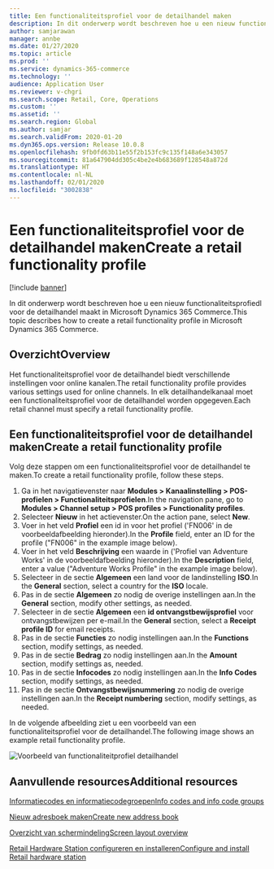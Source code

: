 ```yaml
---
title: Een functionaliteitsprofiel voor de detailhandel maken
description: In dit onderwerp wordt beschreven hoe u een nieuw functionaliteitsprofiedl voor de detailhandel maakt in Microsoft Dynamics 365 Commerce.
author: samjarawan
manager: annbe
ms.date: 01/27/2020
ms.topic: article
ms.prod: ''
ms.service: dynamics-365-commerce
ms.technology: ''
audience: Application User
ms.reviewer: v-chgri
ms.search.scope: Retail, Core, Operations
ms.custom: ''
ms.assetid: ''
ms.search.region: Global
ms.author: samjar
ms.search.validFrom: 2020-01-20
ms.dyn365.ops.version: Release 10.0.8
ms.openlocfilehash: 9fb0fd63b11e55f2b153fc9c135f148a6e343057
ms.sourcegitcommit: 81a647904dd305c4be2e4b683689f128548a872d
ms.translationtype: HT
ms.contentlocale: nl-NL
ms.lasthandoff: 02/01/2020
ms.locfileid: "3002838"
---
```

# <a name="create-a-retail-functionality-profile"></a><span data-ttu-id="f85b0-103">Een functionaliteitsprofiel voor de detailhandel maken</span><span class="sxs-lookup"><span data-stu-id="f85b0-103">Create a retail functionality profile</span></span>


[!include [banner](includes/banner.md)]

<span data-ttu-id="f85b0-104">In dit onderwerp wordt beschreven hoe u een nieuw functionaliteitsprofiedl voor de detailhandel maakt in Microsoft Dynamics 365 Commerce.</span><span class="sxs-lookup"><span data-stu-id="f85b0-104">This topic describes how to create a retail functionality profile in Microsoft Dynamics 365 Commerce.</span></span>

## <a name="overview"></a><span data-ttu-id="f85b0-105">Overzicht</span><span class="sxs-lookup"><span data-stu-id="f85b0-105">Overview</span></span>

<span data-ttu-id="f85b0-106">Het functionaliteitsprofiel voor de detailhandel biedt verschillende instellingen voor online kanalen.</span><span class="sxs-lookup"><span data-stu-id="f85b0-106">The retail functionality profile provides various settings used for online channels.</span></span> <span data-ttu-id="f85b0-107">In elk detailhandelkanaal moet een functionaliteitsprofiel voor de detailhandel worden opgegeven.</span><span class="sxs-lookup"><span data-stu-id="f85b0-107">Each retail channel must specify a retail functionality profile.</span></span>

## <a name="create-a-retail-functionality-profile"></a><span data-ttu-id="f85b0-108">Een functionaliteitsprofiel voor de detailhandel maken</span><span class="sxs-lookup"><span data-stu-id="f85b0-108">Create a retail functionality profile</span></span>

<span data-ttu-id="f85b0-109">Volg deze stappen om een functionaliteitsprofiel voor de detailhandel te maken.</span><span class="sxs-lookup"><span data-stu-id="f85b0-109">To create a retail functionality profile, follow these steps.</span></span>

1. <span data-ttu-id="f85b0-110">Ga in het navigatievenster naar **Modules \> Kanaalinstelling \> POS-profielen \> Functionaliteitsprofielen**.</span><span class="sxs-lookup"><span data-stu-id="f85b0-110">In the navigation pane, go to **Modules \> Channel setup \> POS profiles \> Functionality profiles**.</span></span>
1. <span data-ttu-id="f85b0-111">Selecteer **Nieuw** in het actievenster.</span><span class="sxs-lookup"><span data-stu-id="f85b0-111">On the action pane, select **New**.</span></span>
1. <span data-ttu-id="f85b0-112">Voer in het veld **Profiel** een id in voor het profiel ('FN006' in de voorbeeldafbeelding hieronder).</span><span class="sxs-lookup"><span data-stu-id="f85b0-112">In the **Profile** field, enter an ID for the profile ("FN006" in the example image below).</span></span>
1. <span data-ttu-id="f85b0-113">Voer in het veld **Beschrijving** een waarde in ('Profiel van Adventure Works' in de voorbeeldafbeelding hieronder).</span><span class="sxs-lookup"><span data-stu-id="f85b0-113">In the **Description** field, enter a value ("Adventure Works Profile" in the example image below).</span></span>
1. <span data-ttu-id="f85b0-114">Selecteer in de sectie **Algemeen** een land voor de landinstelling **ISO**.</span><span class="sxs-lookup"><span data-stu-id="f85b0-114">In the **General** section, select a country for the **ISO** locale.</span></span>
1. <span data-ttu-id="f85b0-115">Pas in de sectie **Algemeen** zo nodig de overige instellingen aan.</span><span class="sxs-lookup"><span data-stu-id="f85b0-115">In the **General** section, modify other settings, as needed.</span></span>
1. <span data-ttu-id="f85b0-116">Selecteer in de sectie **Algemeen** een **id ontvangstbewijsprofiel** voor ontvangstbewijzen per e-mail.</span><span class="sxs-lookup"><span data-stu-id="f85b0-116">In the **General** section, select a **Receipt profile ID** for email receipts.</span></span>
1. <span data-ttu-id="f85b0-117">Pas in de sectie **Functies** zo nodig instellingen aan.</span><span class="sxs-lookup"><span data-stu-id="f85b0-117">In the **Functions** section, modify settings, as needed.</span></span>
1. <span data-ttu-id="f85b0-118">Pas in de sectie **Bedrag** zo nodig instellingen aan.</span><span class="sxs-lookup"><span data-stu-id="f85b0-118">In the **Amount** section, modify settings as, needed.</span></span>
1. <span data-ttu-id="f85b0-119">Pas in de sectie **Infocodes** zo nodig instellingen aan.</span><span class="sxs-lookup"><span data-stu-id="f85b0-119">In the **Info Codes** section, modify settings, as needed.</span></span>
1. <span data-ttu-id="f85b0-120">Pas in de sectie **Ontvangstbewijsnummering** zo nodig de overige instellingen aan.</span><span class="sxs-lookup"><span data-stu-id="f85b0-120">In the **Receipt numbering** section, modify settings, as needed.</span></span> 
  
<span data-ttu-id="f85b0-121">In de volgende afbeelding ziet u een voorbeeld van een functionaliteitsprofiel voor de detailhandel.</span><span class="sxs-lookup"><span data-stu-id="f85b0-121">The following image shows an example retail functionality profile.</span></span>
  
![Voorbeeld van functionaliteitprofiel detailhandel](media/retail-functionality-profile.png)

## <a name="additional-resources"></a><span data-ttu-id="f85b0-123">Aanvullende resources</span><span class="sxs-lookup"><span data-stu-id="f85b0-123">Additional resources</span></span>

[<span data-ttu-id="f85b0-124">Informatiecodes en informatiecodegroepen</span><span class="sxs-lookup"><span data-stu-id="f85b0-124">Info codes and info code groups</span></span>](info-codes-retail.md)           

[<span data-ttu-id="f85b0-125">Nieuw adresboek maken</span><span class="sxs-lookup"><span data-stu-id="f85b0-125">Create new address book</span></span>](new-address-book.md) 

[<span data-ttu-id="f85b0-126">Overzicht van schermindeling</span><span class="sxs-lookup"><span data-stu-id="f85b0-126">Screen layout overview</span></span>](pos-screen-layouts.md)       

[<span data-ttu-id="f85b0-127">Retail Hardware Station configureren en installeren</span><span class="sxs-lookup"><span data-stu-id="f85b0-127">Configure and install Retail hardware station</span></span>](retail-hardware-station-configuration-installation.md) 
